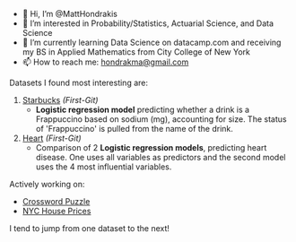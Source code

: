 - 👋 Hi, I’m @MattHondrakis
- 🧠 I’m interested in Probability/Statistics, Actuarial Science, and Data Science
- 🌱 I’m currently learning Data Science on datacamp.com and receiving my BS in Applied Mathematics from City College of New York
- 📫 How to reach me: hondrakma@gmail.com
   
Datasets I found most interesting are:   
  1. [Starbucks](https://github.com/MattHondrakis/First-Git/blob/main/12-21-21/Starbucks.md) *(First-Git)*
      * **Logistic regression model** predicting whether a drink is a Frappuccino based on sodium (mg), accounting for size. The status of 'Frappuccino' is pulled 
        from the name of the drink.
  2. [Heart](https://github.com/MattHondrakis/First-Git/blob/main/01-06-22/heart.md)  *(First-Git)*
      * Comparison of 2 **Logistic regression models**, predicting heart disease. One uses all variables as predictors and the second model uses the 4 most influential variables. 


Actively working on: 
   * [Crossword Puzzle](https://github.com/MattHondrakis/TidyTuesday/blob/main/04-19-22/Crossword-Puzzle.md)
   * [NYC House Prices](https://github.com/MattHondrakis/DataAnalysis/blob/main/NYC%20House%20Prices/NYC-House-Prices.md)


I tend to jump from one dataset to the next!
